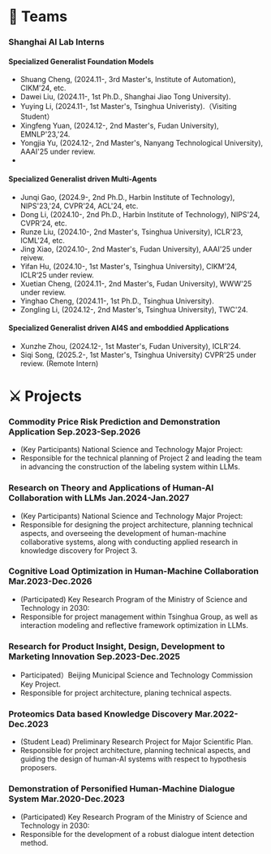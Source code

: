 # 🌃 Teams

### Shanghai AI Lab Interns
#### Specialized Generalist Foundation Models 
- Shuang Cheng, (2024.11-, 3rd Master's, Institute of Automation), CIKM'24, etc.
- Dawei Liu, (2024.11-, 1st Ph.D., Shanghai Jiao Tong University).
- Yuying Li, (2024.11-, 1st Master's, Tsinghua Univeristy).（Visiting Student）
- Xingfeng Yuan, (2024.12-, 2nd Master's, Fudan University), EMNLP'23,'24.
- Yongjia Yu, (2024.12-, 2nd Master's, Nanyang Technological University), AAAI'25 under review.
- 
#### Specialized Generalist driven Multi-Agents 
- Junqi Gao, (2024.9-, 2nd Ph.D., Harbin Institute of Technology), NIPS'23,'24, CVPR'24, ACL'24, etc.
- Dong Li, (2024.10-, 2nd Ph.D., Harbin Institute of Technology), NIPS'24, CVPR'24, etc.
- Runze Liu, (2024.10-, 2nd Master's, Tsinghua University), ICLR'23, ICML'24, etc. 
- Jing Xiao, (2024.10-, 2nd Master's, Fudan University), AAAI'25 under reivew.
- Yifan Hu, (2024.10-, 1st Master's, Tsinghua University), CIKM’24, ICLR‘25 under review.
- Xuetian Cheng, (2024.11-, 2nd Master's, Fudan University), WWW'25 under review.
- Yinghao Cheng, (2024.11-, 1st Ph.D., Tsinghua University).
- Zongling Li, (2024.12-, 2nd Master's, Tsinghua University), TWC'24.


#### Specialized Generalist driven AI4S and emboddied Applications
- Xunzhe Zhou, (2024.12-, 1st Master's, Fudan University), ICLR'24.
- Siqi Song, (2025.2-, 1st Master's, Tsinghua University) CVPR'25 under review. (Remote Intern)


# ⚔ Projects
### Commodity Price Risk Prediction and Demonstration Application **Sep.2023-Sep.2026**
  - (Key Participants)  National Science and Technology Major Project:
  - Responsible for the technical planning of Project 2 and leading the team in advancing the construction of the labeling system within LLMs.

### Research on Theory and Applications of Human-AI Collaboration with LLMs **Jan.2024-Jan.2027**
  - (Key Participants) National Science and Technology Major Project:
  -  Responsible for designing the project architecture, planning technical aspects, and overseeing the development of human-machine collaborative systems, along with conducting applied research in knowledge discovery for Project 3.
    
### Cognitive Load Optimization in Human-Machine Collaboration **Mar.2023-Dec.2026**
  - (Participated) Key Research Program of the Ministry of Science and Technology in 2030:
  - Responsible for project management within Tsinghua Group, as well as interaction modeling and reflective framework optimization in LLMs.

### Research for Product Insight, Design, Development to Marketing Innovation **Sep.2023-Dec.2025**
  - Participated）Beijing Municipal Science and Technology Commission Key Project.
  - Responsible for project architecture, planing technical aspects.

### Proteomics Data based Knowledge Discovery **Mar.2022-Dec.2023** 
  - (Student Lead) Preliminary Research Project for Major Scientific Plan.
  - Responsible for project architecture, planning technical aspects, and guiding the design of human-AI systems with respect to hypothesis proposers.
    
### Demonstration of Personified Human-Machine Dialogue System **Mar.2020-Dec.2023**
  - (Participated) Key Research Program of the Ministry of Science and Technology in 2030: 
  - Responsible for the development of a robust dialogue intent detection method.


<script type='text/javascript' id='clustrmaps' src='//cdn.clustrmaps.com/map_v2.js?cl=ffffff&w=243&t=n&d=ujpjNGmVrdWti53wqBuAxF7eHAjpY90xVVy6lWB7ZdI&co=2d78ad&ct=ffffff&cmo=3acc3a&cmn=ff5353'></script>
